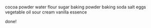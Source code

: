 cocoa powder 
water
flour
sugar
baking powder
baking soda
salt
eggs
vegetable oil
sour cream
vanilla essence

done!

